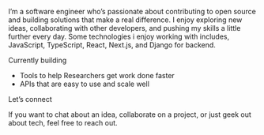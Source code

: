 I’m a software engineer who’s passionate about contributing to open source and building solutions that make a real difference. I enjoy exploring new ideas, collaborating with other developers, and pushing my skills a little further every day. Some technologies i enjoy working with includes, JavaScript, TypeScript, React, Next.js, and Django for backend.

Currently building

- Tools to help Researchers get work done faster
- APIs that are easy to use and scale well

Let’s connect

If you want to chat about an idea, collaborate on a project, or just geek out about tech, feel free to reach out.
